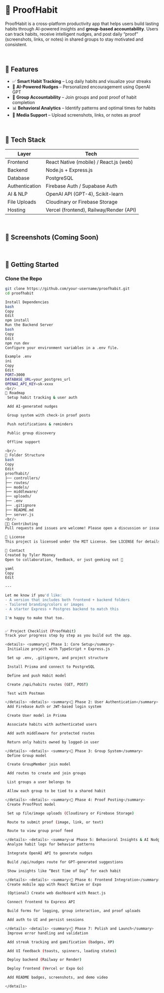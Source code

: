# 🧠 ProofHabit

ProofHabit is a cross-platform productivity app that helps users build lasting habits through AI-powered insights and **group-based accountability**. Users can track habits, receive intelligent nudges, and post daily “proof” (screenshots, links, or notes) in shared groups to stay motivated and consistent.

<br/>

## 🌟 Features

- ✅ **Smart Habit Tracking** – Log daily habits and visualize your streaks
- 🤖 **AI-Powered Nudges** – Personalized encouragement using OpenAI GPT
- 👥 **Group Accountability** – Join groups and post proof of habit completion
- 📊 **Behavioral Analytics** – Identify patterns and optimal times for habits
- 📸 **Media Support** – Upload screenshots, links, or notes as proof

<br/>

## 🧱 Tech Stack

| Layer         | Tech                                    |
|---------------|------------------------------------------|
| Frontend      | React Native (mobile) / React.js (web)   |
| Backend       | Node.js + Express.js                     |
| Database      | PostgreSQL                               |
| Authentication| Firebase Auth / Supabase Auth            |
| AI & NLP      | OpenAI API (GPT-4), Scikit-learn         |
| File Uploads  | Cloudinary or Firebase Storage           |
| Hosting       | Vercel (frontend), Railway/Render (API)  |

<br/>

## 📸 Screenshots (Coming Soon)

<!-- Add screenshots or mockups here in the future -->

<br/>

## 🚀 Getting Started

### Clone the Repo

```bash
git clone https://github.com/your-username/proofhabit.git
cd proofhabit

Install Dependencies
bash
Copy
Edit
npm install
Run the Backend Server
bash
Copy
Edit
npm run dev
Configure your environment variables in a .env file.

Example .env
ini
Copy
Edit
PORT=3000
DATABASE_URL=your_postgres_url
OPENAI_API_KEY=sk-xxxx
<br/>
🧪 Roadmap
 Setup habit tracking & user auth

 Add AI-generated nudges

 Group system with check-in proof posts

 Push notifications & reminders

 Public group discovery

 Offline support

<br/>
📂 Folder Structure
bash
Copy
Edit
proofhabit/
├── controllers/
├── routes/
├── models/
├── middleware/
├── uploads/
├── .env
├── .gitignore
├── README.md
├── server.js
<br/>
🧑‍💻 Contributing
Pull requests and issues are welcome! Please open a discussion or issue first before making big changes.

📄 License
This project is licensed under the MIT License. See LICENSE for details.

💬 Contact
Created by Tyler Mooney
Open to collaboration, feedback, or just geeking out 🤝

yaml
Copy
Edit

---

Let me know if you'd like:
- A version that includes both frontend + backend folders
- Tailored branding/colors or images
- A starter Express + Postgres backend to match this

I'm happy to make that too.


✅ Project Checklist (ProofHabit)
Track your progress step by step as you build out the app.

<details> <summary>🧱 Phase 1: Core Setup</summary>
 Initialize project with TypeScript + Express.js

 Set up .env, .gitignore, and project structure

 Install Prisma and connect to PostgreSQL

 Define and push Habit model

 Create /api/habits routes (GET, POST)

 Test with Postman

</details> <details> <summary>🔐 Phase 2: User Authentication</summary>
 Add Firebase Auth or JWT-based login system

 Create User model in Prisma

 Associate habits with authenticated users

 Add auth middleware for protected routes

 Return only habits owned by logged-in user

</details> <details> <summary>👥 Phase 3: Group System</summary>
 Define Group model

 Create GroupMember join model

 Add routes to create and join groups

 List groups a user belongs to

 Allow each group to be tied to a shared habit

</details> <details> <summary>📸 Phase 4: Proof Posting</summary>
 Create ProofPost model

 Set up file/image uploads (Cloudinary or Firebase Storage)

 Route to submit proof (image, link, or text)

 Route to view group proof feed

</details> <details> <summary>📊 Phase 5: Behavioral Insights & AI Nudges</summary>
 Analyze habit logs for behavior patterns

 Integrate OpenAI API to generate nudges

 Build /api/nudges route for GPT-generated suggestions

 Show insights like “Best Time of Day” for each habit

</details> <details> <summary>🎨 Phase 6: Frontend Integration</summary>
 Create mobile app with React Native or Expo

 (Optional) Create web dashboard with React.js

 Connect frontend to Express API

 Build forms for logging, group interaction, and proof uploads

 Add auth to UI and persist sessions

</details> <details> <summary>🚀 Phase 7: Polish and Launch</summary>
 Improve error handling and validation

 Add streak tracking and gamification (badges, XP)

 Add UI feedback (toasts, spinners, loading states)

 Deploy backend (Railway or Render)

 Deploy frontend (Vercel or Expo Go)

 Add README badges, screenshots, and demo video

</details>